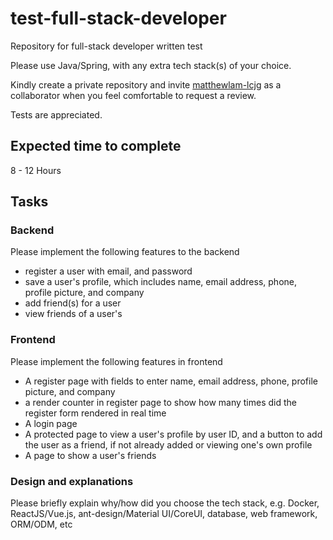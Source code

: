 # test-full-stack-developer
Repository for full-stack developer written test

Please use Java/Spring, with any extra tech stack(s) of your choice.

Kindly create a private repository and invite [matthewlam-lcjg](https://github.com/matthewlam-lcjg) as a collaborator when you feel comfortable to request a review.

Tests are appreciated.

## Expected time to complete
8 - 12 Hours

## Tasks

### Backend

Please implement the following features to the backend

- register a user with email, and password
- save a user's profile, which includes name, email address, phone, profile picture, and company
- add friend(s) for a user
- view friends of a user's

### Frontend

Please implement the following features in frontend

- A register page with fields to enter name, email address, phone, profile picture, and company
- a render counter in register page to show how many times did the register form rendered in real time
- A login page
- A protected page to view a user's profile by user ID, and a button to add the user as a friend, if not already added or viewing one's own profile
- A page to show a user's friends


### Design and explanations

Please briefly explain why/how did you choose the tech stack, e.g. Docker, ReactJS/Vue.js, ant-design/Material UI/CoreUI, database, web framework, ORM/ODM, etc

